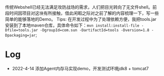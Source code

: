 传统Webshell已经无法满足攻防战场的需求，人们把目光转向了无文件shell。前段时间因项目对这块有所接触，借此闲暇之际对之前了解的内容梳理一下，写一些简单的能够落地的Demo。
Tips: 在开发过程中为了处理依赖方便，我把tools.jar安装到了本地maven仓库，具体命令如下：`mvn install:install-file -Dfile=tools.jar -DgroupId=com.sun -DartifactId=tools -Dversion=1.8 -Dpackaging=jar`;

# Log

+ 2022-4-14 添加Agent内存马实现demo，开发测试环境jdk8 + tomcat7

  
